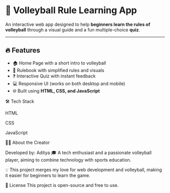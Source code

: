 # 🏐 Volleyball Rule Learning App

An interactive web app designed to help **beginners learn the rules of volleyball** through a visual guide and a fun multiple-choice **quiz**.

---

## 🔥 Features
- 🏠 Home Page with a short intro to volleyball  
- 📖 Rulebook with simplified rules and visuals  
- ❓ Interactive Quiz with instant feedback  
- 💻 Responsive UI (works on both desktop and mobile)  
- 🌐 Built using **HTML, CSS, and JavaScript**

🛠 Tech Stack

HTML

CSS

JavaScript

🙋‍♂️ About the Creator

Developed by: Aditya
🎓 A tech enthusiast and a passionate volleyball player, aiming to combine technology with sports education.

💡 This project merges my love for web development and volleyball, making it easier for beginners to learn the game.

📄 License
This project is open-source and free to use.





